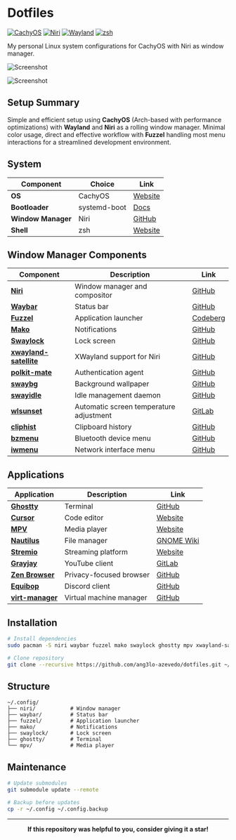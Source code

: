 # Dotfiles

[![CachyOS](https://img.shields.io/badge/OS-CachyOS-blue?style=flat-square&logo=archlinux)](https://cachyos.org/)
[![Niri](https://img.shields.io/badge/WM-Niri-purple?style=flat-square)](https://github.com/smithay/niri)
[![Wayland](https://img.shields.io/badge/Display-Wayland-green?style=flat-square)](https://wayland.freedesktop.org/)
[![zsh](https://img.shields.io/badge/Shell-zsh-orange?style=flat-square&logo=gnu-bash)](https://www.zsh.org/)

My personal Linux system configurations for CachyOS with Niri as window manager.

![Screenshot](https://github.com/user-attachments/assets/41f27464-a888-48be-840e-224584a6bc45)

![Screenshot](https://github.com/user-attachments/assets/4283a0c9-5b2b-4d75-9fc0-090fb4ba83ec)

## Setup Summary

Simple and efficient setup using **CachyOS** (Arch-based with performance optimizations) with **Wayland** and **Niri** as a rolling window manager. Minimal color usage, direct and effective workflow with **Fuzzel** handling most menu interactions for a streamlined development environment.

## System

| Component | Choice | Link |
|-----------|--------|------|
| **OS** | CachyOS | [Website](https://cachyos.org/) |
| **Bootloader** | systemd-boot | [Docs](https://systemd.io/BOOT_LOADER_INTERFACE/) |
| **Window Manager** | Niri | [GitHub](https://github.com/smithay/niri) |
| **Shell** | zsh | [Website](https://www.zsh.org/) |

## Window Manager Components

| Component | Description | Link |
|-----------|-------------|------|
| **[Niri](https://github.com/smithay/niri)** | Window manager and compositor | [GitHub](https://github.com/smithay/niri) |
| **[Waybar](https://github.com/Alexays/Waybar)** | Status bar | [GitHub](https://github.com/Alexays/Waybar) |
| **[Fuzzel](https://codeberg.org/dnkl/fuzzel)** | Application launcher | [Codeberg](https://codeberg.org/dnkl/fuzzel) |
| **[Mako](https://github.com/emersion/mako)** | Notifications | [GitHub](https://github.com/emersion/mako) |
| **[Swaylock](https://github.com/swaywm/swaylock)** | Lock screen | [GitHub](https://github.com/swaywm/swaylock) |
| **[xwayland-satellite](https://github.com/smithay/niri)** | XWayland support for Niri | [GitHub](https://github.com/smithay/niri) |
| **[polkit-mate](https://github.com/mate-desktop/mate-polkit)** | Authentication agent | [GitHub](https://github.com/mate-desktop/mate-polkit) |
| **[swaybg](https://github.com/swaywm/swaybg)** | Background wallpaper | [GitHub](https://github.com/swaywm/swaybg) |
| **[swayidle](https://github.com/swaywm/swayidle)** | Idle management daemon | [GitHub](https://github.com/swaywm/swayidle) |
| **[wlsunset](https://gitlab.com/chinstrap/wlsunset)** | Automatic screen temperature adjustment | [GitLab](https://gitlab.com/chinstrap/wlsunset) |
| **[cliphist](https://github.com/sentriz/cliphist)** | Clipboard history | [GitHub](https://github.com/sentriz/cliphist) |
| **[bzmenu](https://github.com/0pointer/bzmenu)** | Bluetooth device menu | [GitHub](https://github.com/0pointer/bzmenu) |
| **[iwmenu](https://github.com/0pointer/iwmenu)** | Network interface menu | [GitHub](https://github.com/0pointer/iwmenu) |

## Applications

| Application | Description | Link |
|-------------|-------------|------|
| **[Ghostty](https://github.com/mitchellh/ghostty)** | Terminal | [GitHub](https://github.com/mitchellh/ghostty) |
| **[Cursor](https://cursor.sh/)** | Code editor | [Website](https://cursor.sh/) |
| **[MPV](https://mpv.io/)** | Media player | [Website](https://mpv.io/) |
| **[Nautilus](https://wiki.gnome.org/Apps/Files)** | File manager | [GNOME Wiki](https://wiki.gnome.org/Apps/Files) |
| **[Stremio](https://www.stremio.com/)** | Streaming platform | [Website](https://www.stremio.com/) |
| **[Grayjay](https://gitlab.futo.org/videostreaming/Grayjay.Desktop)** | YouTube client | [GitLab](https://gitlab.futo.org/videostreaming/Grayjay.Desktop) |
| **[Zen Browser](https://github.com/zen-browser/desktop)** | Privacy-focused browser | [GitHub](https://github.com/zen-browser/desktop) |
| **[Equibop](https://github.com/Equicord/Equibop)** | Discord client | [GitHub](https://github.com/Equicord/Equibop) |
| **[virt-manager](https://github.com/virt-manager/virt-manager)** | Virtual machine manager | [GitHub](https://github.com/virt-manager/virt-manager) |

## Installation

```bash
# Install dependencies
sudo pacman -S niri waybar fuzzel mako swaylock ghostty mpv xwayland-satellite polkit-mate swaybg swayidle wl-clipboard wlsunset cliphist bzmenu iwmenu

# Clone repository
git clone --recursive https://github.com/ang3lo-azevedo/dotfiles.git ~/.config
```

## Structure

```
~/.config/
├── niri/           # Window manager
├── waybar/         # Status bar
├── fuzzel/         # Application launcher
├── mako/           # Notifications
├── swaylock/       # Lock screen
├── ghostty/        # Terminal
└── mpv/            # Media player
```

## Maintenance

```bash
# Update submodules
git submodule update --remote

# Backup before updates
cp -r ~/.config ~/.config.backup
```

---

<div align="center">

**If this repository was helpful to you, consider giving it a star!**

</div>
